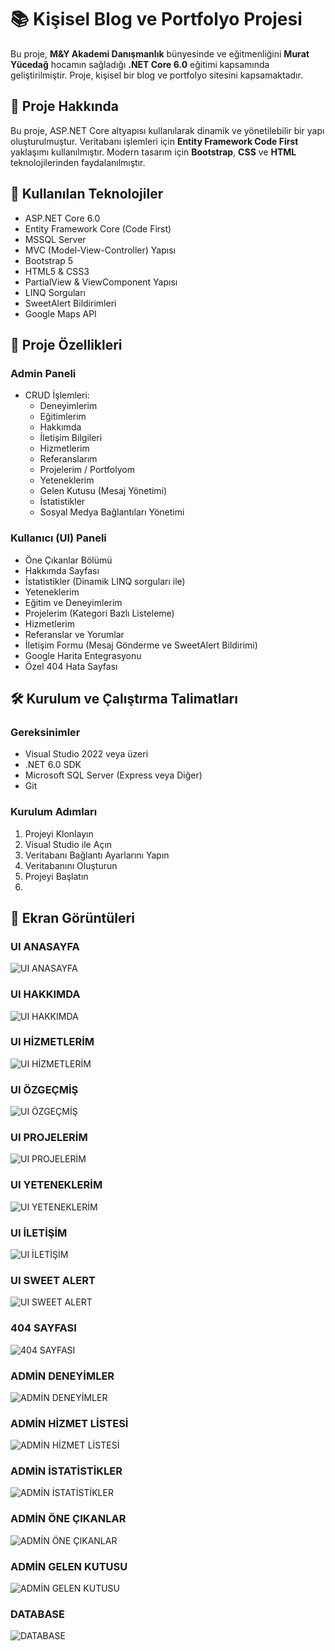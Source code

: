 # 📚 Kişisel Blog ve Portfolyo Projesi

Bu proje, **M&Y Akademi Danışmanlık** bünyesinde ve eğitmenliğini **Murat Yücedağ** hocamın sağladığı **.NET Core 6.0** eğitimi kapsamında geliştirilmiştir. Proje, kişisel bir blog ve portfolyo sitesini kapsamaktadır.

## 🚀 Proje Hakkında

Bu proje, ASP.NET Core altyapısı kullanılarak dinamik ve yönetilebilir bir yapı oluşturulmuştur. Veritabanı işlemleri için **Entity Framework Code First** yaklaşımı kullanılmıştır. Modern tasarım için **Bootstrap**, **CSS** ve **HTML** teknolojilerinden faydalanılmıştır.

## 🔧 Kullanılan Teknolojiler

- ASP.NET Core 6.0
- Entity Framework Core (Code First)
- MSSQL Server
- MVC (Model-View-Controller) Yapısı
- Bootstrap 5
- HTML5 & CSS3
- PartialView & ViewComponent Yapısı
- LINQ Sorguları
- SweetAlert Bildirimleri
- Google Maps API

## 🎯 Proje Özellikleri

### Admin Paneli
- CRUD İşlemleri:
  - Deneyimlerim
  - Eğitimlerim
  - Hakkımda
  - İletişim Bilgileri
  - Hizmetlerim
  - Referanslarım
  - Projelerim / Portfolyom
  - Yeteneklerim
  - Gelen Kutusu (Mesaj Yönetimi)
  - İstatistikler
  - Sosyal Medya Bağlantıları Yönetimi

### Kullanıcı (UI) Paneli
- Öne Çıkanlar Bölümü
- Hakkımda Sayfası
- İstatistikler (Dinamik LINQ sorguları ile)
- Yeteneklerim
- Eğitim ve Deneyimlerim
- Projelerim (Kategori Bazlı Listeleme)
- Hizmetlerim
- Referanslar ve Yorumlar
- İletişim Formu (Mesaj Gönderme ve SweetAlert Bildirimi)
- Google Harita Entegrasyonu
- Özel 404 Hata Sayfası

## 🛠️ Kurulum ve Çalıştırma Talimatları

### Gereksinimler
- Visual Studio 2022 veya üzeri
- .NET 6.0 SDK
- Microsoft SQL Server (Express veya Diğer)
- Git

### Kurulum Adımları

1. Projeyi Klonlayın
2. Visual Studio ile Açın
3. Veritabanı Bağlantı Ayarlarını Yapın
4. Veritabanını Oluşturun
5. Projeyi Başlatın
6. 
## 📸 Ekran Görüntüleri
### UI ANASAYFA
![UI ANASAYFA](https://github.com/user-attachments/assets/93e3e536-1bff-41f0-a5cf-b9cfe51c243e)
### UI HAKKIMDA
![UI HAKKIMDA](https://github.com/user-attachments/assets/1188f5e8-fbc6-4596-9ce5-a53ee9eaed6e)
### UI HİZMETLERİM
![UI HİZMETLERİM](https://github.com/user-attachments/assets/f9c155b1-f7ed-40a9-ab49-e12091c32f37)
### UI ÖZGEÇMİŞ
![UI ÖZGEÇMİŞ](https://github.com/user-attachments/assets/a220b395-d82d-40ba-949e-83c732b22da9)
### UI PROJELERİM
![UI PROJELERİM](https://github.com/user-attachments/assets/ba062e7f-99b4-492a-8015-f79c202b4a3f)
### UI YETENEKLERİM
![UI YETENEKLERİM](https://github.com/user-attachments/assets/32c1ffef-a0a5-4815-82fd-e9cf1a4a1776)
### UI İLETİŞİM
![UI İLETİŞİM](https://github.com/user-attachments/assets/ed514dba-26f3-455a-8857-f818ffd85b94)
### UI SWEET ALERT
![UI SWEET ALERT](https://github.com/user-attachments/assets/66846fb4-d336-441f-b970-a91062219150)
### 404 SAYFASI
![404 SAYFASI](https://github.com/user-attachments/assets/e7770e29-e9f1-4ba2-b123-ad940ad484dc)
### ADMİN DENEYİMLER
![ADMİN DENEYİMLER](https://github.com/user-attachments/assets/1ad297a8-8971-4640-bd3b-1b8d3f404395)
### ADMİN HİZMET LİSTESİ
![ADMİN HİZMET LİSTESİ](https://github.com/user-attachments/assets/1fb22d94-6d88-4e3b-b2d1-4e34ed519711)
### ADMİN İSTATİSTİKLER
![ADMİN İSTATİSTİKLER](https://github.com/user-attachments/assets/e5fbe9d1-58a5-4d30-974a-614a068ec01d)
### ADMİN ÖNE ÇIKANLAR
![ADMİN ÖNE ÇIKANLAR](https://github.com/user-attachments/assets/3df27ac6-97e5-4006-b783-ac908c2e64c3)
### ADMİN GELEN KUTUSU
![ADMİN GELEN KUTUSU](https://github.com/user-attachments/assets/96ca72e4-9946-47fe-9b26-0452aa96e830)
### DATABASE
![DATABASE](https://github.com/user-attachments/assets/ab6d3084-1e86-439e-9748-b0c3e3b05685)










